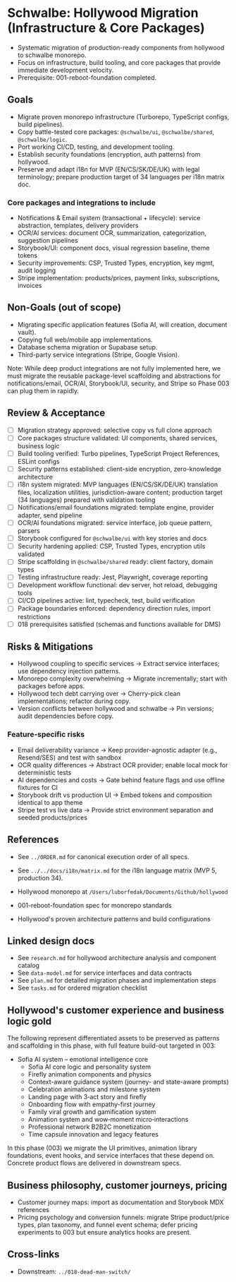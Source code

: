 # Schwalbe: Hollywood Migration (Infrastructure & Core Packages)

- Systematic migration of production-ready components from hollywood to schwalbe monorepo.
- Focus on infrastructure, build tooling, and core packages that provide immediate development velocity.
- Prerequisite: 001-reboot-foundation completed.

## Goals

- Migrate proven monorepo infrastructure (Turborepo, TypeScript configs, build pipelines).
- Copy battle-tested core packages: `@schwalbe/ui`, `@schwalbe/shared`, `@schwalbe/logic`.
- Port working CI/CD, testing, and development tooling.
- Establish security foundations (encryption, auth patterns) from hollywood.
- Preserve and adapt i18n for MVP (EN/CS/SK/DE/UK) with legal terminology; prepare production target of 34 languages per i18n matrix doc.

### Core packages and integrations to include

- Notifications & Email system (transactional + lifecycle): service abstraction, templates, delivery providers
- OCR/AI services: document OCR, summarization, categorization, suggestion pipelines
- Storybook/UI: component docs, visual regression baseline, theme tokens
- Security improvements: CSP, Trusted Types, encryption, key mgmt, audit logging
- Stripe implementation: products/prices, payment links, subscriptions, invoices

## Non-Goals (out of scope)

- Migrating specific application features (Sofia AI, will creation, document vault).
- Copying full web/mobile app implementations.
- Database schema migration or Supabase setup.
- Third-party service integrations (Stripe, Google Vision).

Note: While deep product integrations are not fully implemented here, we must migrate the reusable package-level scaffolding and abstractions for notifications/email, OCR/AI, Storybook/UI, security, and Stripe so Phase 003 can plug them in rapidly.

## Review & Acceptance

- [ ] Migration strategy approved: selective copy vs full clone approach
- [ ] Core packages structure validated: UI components, shared services, business logic
- [ ] Build tooling verified: Turbo pipelines, TypeScript Project References, ESLint configs
- [ ] Security patterns established: client-side encryption, zero-knowledge architecture  
- [ ] i18n system migrated: MVP languages (EN/CS/SK/DE/UK) translation files, localization utilities, jurisdiction-aware content; production target (34 languages) prepared with validation tooling
- [ ] Notifications/email foundations migrated: template engine, provider adapter, send pipeline
- [ ] OCR/AI foundations migrated: service interface, job queue pattern, parsers
- [ ] Storybook configured for `@schwalbe/ui` with key stories and docs
- [ ] Security hardening applied: CSP, Trusted Types, encryption utils validated
- [ ] Stripe scaffolding in `@schwalbe/shared` ready: client factory, domain types
- [ ] Testing infrastructure ready: Jest, Playwright, coverage reporting
- [ ] Development workflow functional: dev server, hot reload, debugging tools
- [ ] CI/CD pipelines active: lint, typecheck, test, build verification
- [ ] Package boundaries enforced: dependency direction rules, import restrictions
- [ ] 018 prerequisites satisfied (schemas and functions available for DMS)

## Risks & Mitigations

- Hollywood coupling to specific services → Extract service interfaces; use dependency injection patterns.
- Monorepo complexity overwhelming → Migrate incrementally; start with packages before apps.
- Hollywood tech debt carrying over → Cherry-pick clean implementations; refactor during copy.
- Version conflicts between hollywood and schwalbe → Pin versions; audit dependencies before copy.

### Feature-specific risks

- Email deliverability variance → Keep provider-agnostic adapter (e.g., Resend/SES) and test with sandbox
- OCR quality differences → Abstract OCR provider; enable local mock for deterministic tests
- AI dependencies and costs → Gate behind feature flags and use offline fixtures for CI
- Storybook drift vs production UI → Embed tokens and composition identical to app theme
- Stripe test vs live data → Provide strict environment separation and seeded products/prices

## References

- See `../ORDER.md` for canonical execution order of all specs.
- See `../../docs/i18n/matrix.md` for the i18n language matrix (MVP 5, production 34).

- Hollywood monorepo at `/Users/luborfedak/Documents/Github/hollywood`
- 001-reboot-foundation spec for monorepo standards
- Hollywood's proven architecture patterns and build configurations

## Linked design docs

- See `research.md` for hollywood architecture analysis and component catalog
- See `data-model.md` for service interfaces and data contracts
- See `plan.md` for detailed migration phases and implementation steps
- See `tasks.md` for ordered migration checklist

## Hollywood's customer experience and business logic gold

The following represent differentiated assets to be preserved as patterns and scaffolding in this phase, with full feature build-out targeted in 003:

- Sofia AI system – emotional intelligence core
  - Sofia AI core logic and personality system
  - Firefly animation components and physics
  - Context-aware guidance system (journey- and state-aware prompts)
  - Celebration animations and milestone system
  - Landing page with 3‑act story and firefly
  - Onboarding flow with empathy-first journey
  - Family viral growth and gamification system
  - Animation system and wow‑moment micro‑interactions
  - Professional network B2B2C monetization
  - Time capsule innovation and legacy features

In this phase (003) we migrate the UI primitives, animation library foundations, event hooks, and service interfaces that these depend on. Concrete product flows are delivered in downstream specs.

## Business philosophy, customer journeys, pricing

- Customer journey maps: import as documentation and Storybook MDX references
- Pricing psychology and conversion funnels: migrate Stripe product/price types, plan taxonomy, and funnel event schema; defer pricing experiments to 003 but ensure analytics hooks are present.

## Cross-links

- Downstream: `../018-dead-man-switch/`
